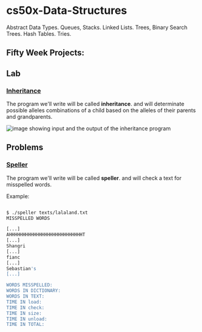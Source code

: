 # cs50x-Data-Structures
Abstract Data Types. Queues, Stacks. Linked Lists. Trees, Binary Search Trees. Hash Tables. Tries.

## Fifty Week Projects:

## Lab

### [Inheritance](https://github.com/Henalecam/cs50x-Data-Structures/tree/main/inheritance)

The program we'll write will be called **inheritance**. and will determinate possible alleles combinations of a child based on the alleles of their parents and grandparents.

![image showing input and the output of the inheritance program](./git-content/Speller.png)

## Problems

### [Speller](https://github.com/Henalecam/cs50x-Data-Structures/tree/main/speller)

The program we'll write will be called **speller**. and will check a text for misspelled words.

Example:

```bash

$ ./speller texts/lalaland.txt
MISSPELLED WORDS

[...]
AHHHHHHHHHHHHHHHHHHHHHHHHHHHT
[...]
Shangri
[...]
fianc
[...]
Sebastian's
[...]

WORDS MISSPELLED:
WORDS IN DICTIONARY:
WORDS IN TEXT:
TIME IN load:
TIME IN check:
TIME IN size:
TIME IN unload:
TIME IN TOTAL:

```
